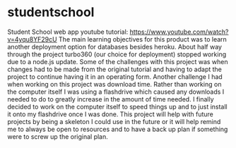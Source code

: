 # studentschool
Student School web app
youtube tutorial: https://www.youtube.com/watch?v=4yqu8YF29cU
  The main learning objectives for this product was to learn another deployment option for databases besides heroku. About half way through the project turbo360 (our choice for deployment) stopped working due to a node.js update.
  Some of the challenges with this project was when changes had to be made from the original tutorial and having to adapt the project to continue having it in an operating form. Another challenge I had when working on this project was download time. Rather than working on the computer itself I was using a flashdrive which caused any downloads I needed to do to greatly increase in the amount of time needed. I finally decided to work on the computer itself to speed things up and to just install it onto my flashdrive once I was done.
  This project will help with future projects by being a skeleton I could use in the future or it will help remind me to always be open to resources and to have a back up plan if something were to screw up the original plan.
